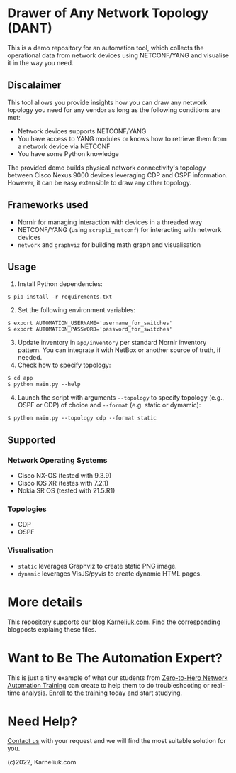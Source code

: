# Drawer of Any Network Topology (DANT)
This is a demo repository for an automation tool, which collects the operational data from network devices using NETCONF/YANG and visualise it in the way you need.

## Discalaimer
This tool allows you provide insights how you can draw any network topology you need for any vendor as long as the following conditions are met:
- Network devices supports NETCONF/YANG
- You have access to YANG modules or knows how to retrieve them from a network device via NETCONF
- You have some Python knowledge

The provided demo builds physical network connectivity's topology between Cisco Nexus 9000 devices leveraging CDP and OSPF information. However, it can be easy extensible to draw any other topology.

## Frameworks used
- Nornir for managing interaction with devices in a threaded way
- NETCONF/YANG (using `scrapli_netconf`) for interacting with network devices
- `network` and `graphviz` for building math graph and visualisation

## Usage
1. Install Python dependencies:
```
$ pip install -r requirements.txt
```
2. Set the following environment variables:
```
$ export AUTOMATION_USERNAME='username_for_switches'
$ export AUTOMATION_PASSWORD='password_for_switches'
```
3. Update inventory in `app/inventory` per standard Nornir inventory pattern. You can integrate it with NetBox or another source of truth, if needed.
5. Check how to specify topology:
```
$ cd app
$ python main.py --help
```
4. Launch the script with arguments `--topology` to specify topology (e.g., OSPF or CDP) of choice and `--format` (e.g. static or dymamic):
```
$ python main.py --topology cdp --format static
```

## Supported
### Network Operating Systems
- Cisco NX-OS (tested with 9.3.9)
- Cisco IOS XR (testes with 7.2.1)
- Nokia SR OS (tested with 21.5.R1)

### Topologies
- CDP
- OSPF

### Visualisation
- `static` leverages Graphviz to create static PNG image.
- `dynamic` leverages VisJS/pyvis to create dynamic HTML pages.

# More details
This repository supports our blog [Karneliuk.com](https://karneliuk.com). Find the corresponding blogposts explaing these files.

# Want to Be The Automation Expert?
This is just a tiny example of what our students from [Zero-to-Hero Network Automation Training](https://training.karneliuk.com/forms/) can create to help them to do troubleshooting or real-time analysis. [Enroll to the training](https://training.karneliuk.com/forms/) today and start studying.

# Need Help?
[Contact us](https://karneliuk.com/contact/) with your request and we will find the most suitable solution for you.

(c)2022, Karneliuk.com